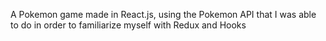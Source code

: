 A Pokemon game made in React.js, using the Pokemon API that I was able to do in order to familiarize myself with Redux and Hooks
